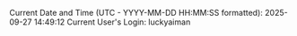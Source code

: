 Current Date and Time (UTC - YYYY-MM-DD HH:MM:SS formatted): 2025-09-27 14:49:12
Current User's Login: luckyaiman
